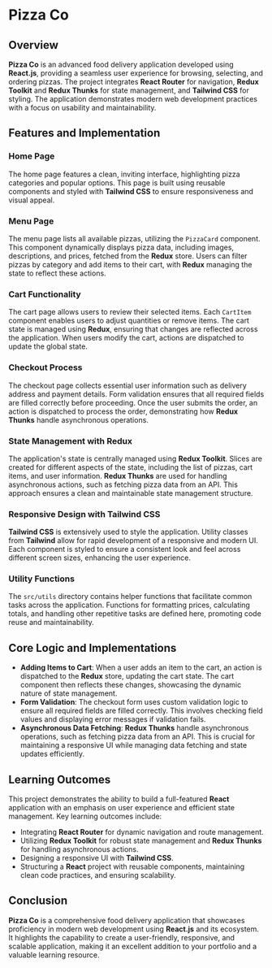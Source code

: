 # Pizza Co

## Overview
**Pizza Co** is an advanced food delivery application developed using **React.js**, providing a seamless user experience for browsing, selecting, and ordering pizzas. The project integrates **React Router** for navigation, **Redux Toolkit** and **Redux Thunks** for state management, and **Tailwind CSS** for styling. The application demonstrates modern web development practices with a focus on usability and maintainability.

## Features and Implementation

### Home Page
The home page features a clean, inviting interface, highlighting pizza categories and popular options. This page is built using reusable components and styled with **Tailwind CSS** to ensure responsiveness and visual appeal.

### Menu Page
The menu page lists all available pizzas, utilizing the `PizzaCard` component. This component dynamically displays pizza data, including images, descriptions, and prices, fetched from the **Redux** store. Users can filter pizzas by category and add items to their cart, with **Redux** managing the state to reflect these actions.

### Cart Functionality
The cart page allows users to review their selected items. Each `CartItem` component enables users to adjust quantities or remove items. The cart state is managed using **Redux**, ensuring that changes are reflected across the application. When users modify the cart, actions are dispatched to update the global state.

### Checkout Process
The checkout page collects essential user information such as delivery address and payment details. Form validation ensures that all required fields are filled correctly before proceeding. Once the user submits the order, an action is dispatched to process the order, demonstrating how **Redux Thunks** handle asynchronous operations.

### State Management with Redux
The application's state is centrally managed using **Redux Toolkit**. Slices are created for different aspects of the state, including the list of pizzas, cart items, and user information. **Redux Thunks** are used for handling asynchronous actions, such as fetching pizza data from an API. This approach ensures a clean and maintainable state management structure.

### Responsive Design with Tailwind CSS
**Tailwind CSS** is extensively used to style the application. Utility classes from **Tailwind** allow for rapid development of a responsive and modern UI. Each component is styled to ensure a consistent look and feel across different screen sizes, enhancing the user experience.

### Utility Functions
The `src/utils` directory contains helper functions that facilitate common tasks across the application. Functions for formatting prices, calculating totals, and handling other repetitive tasks are defined here, promoting code reuse and maintainability.

## Core Logic and Implementations
- **Adding Items to Cart**: When a user adds an item to the cart, an action is dispatched to the **Redux** store, updating the cart state. The cart component then reflects these changes, showcasing the dynamic nature of state management.
- **Form Validation**: The checkout form uses custom validation logic to ensure all required fields are filled correctly. This involves checking field values and displaying error messages if validation fails.
- **Asynchronous Data Fetching**: **Redux Thunks** handle asynchronous operations, such as fetching pizza data from an API. This is crucial for maintaining a responsive UI while managing data fetching and state updates efficiently.

## Learning Outcomes
This project demonstrates the ability to build a full-featured **React** application with an emphasis on user experience and efficient state management. Key learning outcomes include:
- Integrating **React Router** for dynamic navigation and route management.
- Utilizing **Redux Toolkit** for robust state management and **Redux Thunks** for handling asynchronous actions.
- Designing a responsive UI with **Tailwind CSS**.
- Structuring a **React** project with reusable components, maintaining clean code practices, and ensuring scalability.

## Conclusion
**Pizza Co** is a comprehensive food delivery application that showcases proficiency in modern web development using **React.js** and its ecosystem. It highlights the capability to create a user-friendly, responsive, and scalable application, making it an excellent addition to your portfolio and a valuable learning resource.
